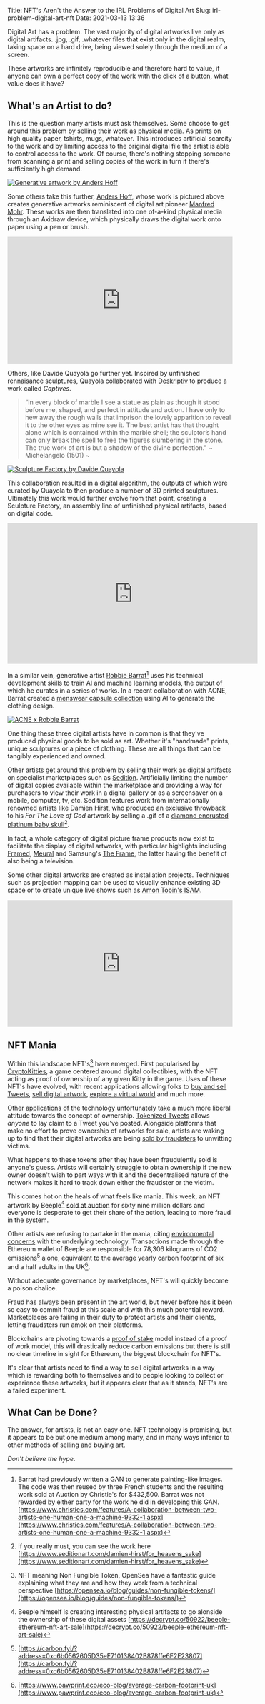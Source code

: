 Title: NFT's Aren't the Answer to the IRL Problems of Digital Art
Slug: irl-problem-digital-art-nft
Date: 2021-03-13 13:36

Digital Art has a problem. The vast majority of digital artworks live only as digital artifacts. .jpg, .gif, .whatever files that exist only in the digital realm, taking space on a hard drive, being viewed solely through the medium of a screen.

These artworks are infinitely reproducible and therefore hard to value, if anyone can own a perfect copy of the work with the click of a button, what value does it have?

## What's an Artist to do?

This is the question many artists must ask themselves. Some choose to get around this problem by selling their work as physical media. As prints on high quality paper, tshirts, mugs, whatever. This introduces artificial scarcity to the work and by limiting access to the original digital file the artist is able to control access to the work. Of course, there's nothing stopping someone from scanning a print and selling copies of the work in turn if there's sufficiently high demand.

[![Generative artwork by Anders Hoff](../images/post-images/anders-hoff-inconvergent.png)](https://inconvergent.net/2018/impossible-architecture/)

Some others take this further, [Anders Hoff](https://inconvergent.net/), whose work is pictured above creates generative artworks reminiscent of digital art pioneer [Manfred Mohr](https://en.wikipedia.org/wiki/Manfred_Mohr). These works are then translated into one of-a-kind physical media through an Axidraw device, which physically draws the digital work onto paper using a pen or brush.

<div style="padding:56.25% 0 0 0;position:relative;"><iframe src="https://player.vimeo.com/video/284380440?dnt=1" style="position:absolute;top:0;left:0;width:100%;height:100%;" frameborder="0" allow="autoplay; fullscreen; picture-in-picture" allowfullscreen></iframe></div><script src="https://player.vimeo.com/api/player.js"></script>

Others, like Davide Quayola go further yet. Inspired by unfinished rennaisance sculptures, Quayola collaborated with [Deskriptiv](https://deskriptiv.com/captives-quayola) to produce a work called *Captives*.

> “In every block of marble I see a statue as plain as though it stood before me, shaped, and perfect in attitude and action. I have only to hew away the rough walls that imprison the lovely apparition to reveal it to the other eyes as mine see it. The best artist has that thought alone which is contained within the marble shell; the sculptor’s hand can only break the spell to free the figures slumbering in the stone. The true work of art is but a shadow of the divine perfection."
> ~ Michelangelo (1501) ~

[![Sculpture Factory by Davide Quayola](../images/post-images/davide-quayola-sculpture-factory)](https://quayola.com/work/series/sculpture-factory.php)

This collaboration resulted in a digital algorithm, the outputs of which were curated by Quayola to then produce a number of 3D printed sculptures. Ultimately this work would further evolve from that point, creating a Sculpture Factory, an assembly line of unfinished physical artifacts, based on digital code.

<iframe width="560" height="315" src="https://www.youtube-nocookie.com/embed/q_Rl_ZWXrfs" frameborder="0" allow="accelerometer; autoplay; clipboard-write; encrypted-media; gyroscope; picture-in-picture" allowfullscreen></iframe>

In a similar vein, generative artist [Robbie Barrat](https://robbiebarrat.github.io/)[^1] uses his technical development skills to train AI and machine learning models, the output of which he curates in a series of works. In a recent collaboration with ACNE, Barrat created a [menswear capsule collection](https://www.vogue.com/fashion-shows/fall-2020-menswear/acne-studios) using AI to generate the clothing design.

[![ACNE x Robbie Barrat](../images/post-images/robbie-barrat-acne)](../images/post-images/robbie-barrat-acne)

One thing these three digital artists have in common is that they've produced physical goods to be sold as art. Whether it's "handmade" prints, unique sculptures or a piece of clothing. These are all things that can be tangibly experienced and owned.

Other artists get around this problem by selling their work as digital artifacts on specialist marketplaces such as [Sedition](https://www.seditionart.com/). Artificially limiting the number of digital copies available within the marketplace and providing a way for purchasers to view their work in a digital gallery or as a screensaver on a mobile, computer, tv, etc. Sedition features work from internationally renowned artists like Damien Hirst, who produced an exclusive throwback to his *For The Love of God* artwork by selling a .gif of a [diamond encrusted platinum baby skull](https://www.youtube.com/watch?v=5y_8DWg5W0w)[^2].

In fact, a whole category of digital picture frame products now exist to facilitate the display of digital artworks, with particular highlights including [Framed](https://frm.fm/), [Meural](https://www.netgear.com/home/digital-art-canvas/) and Samsung's [The Frame](https://www.samsung.com/uk/lifestyle-tvs/the-frame/highlights/), the latter having the benefit of also being a television.

Some other digital artworks are created as installation projects. Techniques such as projection mapping can be used to visually enhance existing 3D space or to create unique live shows such as [Amon Tobin's ISAM](https://www.youtube.com/watch?v=uh85lplBqdU). 

<div style="padding:56.25% 0 0 0;position:relative;"><iframe src="https://player.vimeo.com/video/43385747?dnt=1" style="position:absolute;top:0;left:0;width:100%;height:100%;" frameborder="0" allow="autoplay; fullscreen; picture-in-picture" allowfullscreen></iframe></div><script src="https://player.vimeo.com/api/player.js"></script>

## NFT Mania

Within this landscape NFT's[^3] have emerged. First popularised by [CryptoKitties](https://www.cryptokitties.co/), a game centered around digital collectibles, with the NFT acting as proof of ownership of any given Kitty in the game. Uses of these NFT's have evolved, with recent applications allowing folks to [buy and sell Tweets](https://v.cent.co/), [sell digital artwork](https://superrare.co/), [explore a virtual world](https://decentraland.org/) and much more. 

Other applications of the technology unfortunately take a much more liberal attitude towards the concept of ownership. [Tokenized Tweets](https://tokenizedtweets.com/) allows *anyone* to lay claim to a Tweet you've posted. Alongside platforms that make no effort to prove ownership of artworks for sale, artists are waking up to find that their digital artworks are being [sold by fraudsters](https://www.theguardian.com/technology/2021/mar/12/non-fungible-tokens-revolutionising-art-world-theft) to unwitting victims.

What happens to these tokens after they have been fraudulently sold is anyone's guess. Artists will certainly struggle to obtain ownership if the new owner doesn't wish to part ways with it and the decentralised nature of the network makes it hard to track down either the fraudster or the victim.

This comes hot on the heals of what feels like mania. This week, an NFT artwork by Beeple[^4] [sold at auction](https://techcrunch.com/2021/03/11/beeples-69-million-nft-sale-marks-a-potentially-transformative-moment-for-the-art-world/) for sixty nine million dollars and everyone is desperate to get their share of the action, leading to more fraud in the system. 

Other artists are refusing to partake in the mania, citing [environmental concerns](https://joanielemercier.com/the-problem-of-cryptoart/) with the underlying technology. Transactions made through the Ethereum wallet of Beeple are responsible for 78,306 kilograms of CO2 emissions[^5] alone, equivalent to the average yearly carbon footprint of six and a half adults in the UK[^6].

Without adequate governance by marketplaces, NFT's will quickly become a poison chalice.

Fraud has always been present in the art world, but never before has it been so easy to commit fraud at this scale and with this much potential reward. Marketplaces are failing in their duty to protect artists and their clients, letting fraudsters run amok on their platforms.

Blockchains are pivoting towards a [proof of stake](https://everestpipkin.medium.com/but-the-environmental-issues-with-cryptoart-1128ef72e6a3) model instead of a proof of work model, this will drastically reduce carbon emissions but there is still no clear timeline in sight for Ethereum, the biggest blockchain for NFT's.

It's clear that artists need to find a way to sell digital artworks in a way which is rewarding both to themselves and to people looking to collect or experience these artworks, but it appears clear that as it stands, NFT's are a failed experiment.

## What Can be Done?

The answer, for artists, is not an easy one. NFT technology is promising, but it appears to be but one medium among many, and in many ways inferior to other methods of selling and buying art.

*Don't believe the hype*.


[^1]: Barrat had previously written a GAN to generate painting-like images. The code was then reused by three French students and the resulting work sold at Auction by Christie's for $432,500. Barrat was not rewarded by either party for the work he did in developing this GAN. [https://www.christies.com/features/A-collaboration-between-two-artists-one-human-one-a-machine-9332-1.aspx](https://www.christies.com/features/A-collaboration-between-two-artists-one-human-one-a-machine-9332-1.aspx)
[^2]: If you really must, you can see the work here [https://www.seditionart.com/damien-hirst/for_heavens_sake](https://www.seditionart.com/damien-hirst/for_heavens_sake)
[^3]: NFT meaning Non Fungible Token, OpenSea have a fantastic guide explaining what they are and how they work from a technical perspective [https://opensea.io/blog/guides/non-fungible-tokens/](https://opensea.io/blog/guides/non-fungible-tokens/)
[^4]: Beeple himself is creating interesting physical artifacts to go alonside the ownership of these digital assets [https://decrypt.co/50922/beeple-ethereum-nft-art-sale](https://decrypt.co/50922/beeple-ethereum-nft-art-sale)
[^5]: [https://carbon.fyi/?address=0xc6b0562605D35eE710138402B878ffe6F2E23807](https://carbon.fyi/?address=0xc6b0562605D35eE710138402B878ffe6F2E23807)
[^6]: [https://www.pawprint.eco/eco-blog/average-carbon-footprint-uk](https://www.pawprint.eco/eco-blog/average-carbon-footprint-uk)
